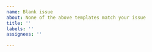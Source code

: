 ```yaml
---
name: Blank issue
about: None of the above templates match your issue
title: ''
labels: ''
assignees: ''

---
```



